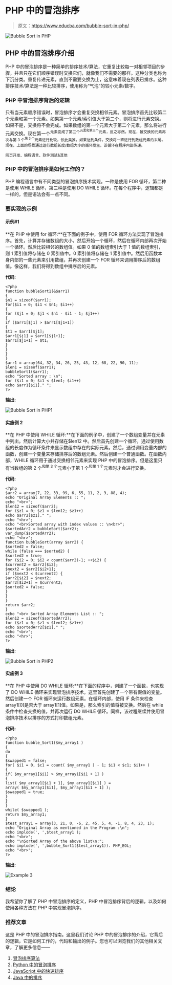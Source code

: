# PHP 中的冒泡排序

> 原文：<https://www.educba.com/bubble-sort-in-php/>

![Bubble Sort in PHP](img/e190e9239ee58cf704f7401cbe398b9d.png)



## PHP 中的冒泡排序介绍

PHP 中的冒泡排序是一种简单的排序技术/算法，它重复比较每一对相邻项目的步骤，并且只在它们顺序错误时交换它们，就像我们不需要的那样。这种分类也称为下沉分类。重复传递元素，直到不需要交换为止，这意味着现在列表已排序。这种排序技术/算法是一种比较排序，使用称为“气泡”的较小元素/数字。

### PHP 中冒泡排序背后的逻辑

只有当元素顺序错误时，冒泡排序才会重复交换相邻元素。冒泡排序首先比较第二个元素和第一个元素。如果第一个元素/索引值大于第二个，则将进行元素交换。如果不是，交换将不会完成。如果数组的第一个元素大于第二个元素，那么将进行元素交换。现在第一个<sup>元素变成了第二个<sup>元素和第三个</sup>元素，反之亦然。现在，被交换的元素再次与第 3 个<sup>第 3 个</sup>元素进行比较，依此类推，如果达到条件，交换将一直进行到数组元素的末尾。现在，上面的场景通过运行数组长度/数组大小的循环发生，该循环在程序内部传递。</sup>

<small>网页开发、编程语言、软件测试&其他</small>

### PHP 中的冒泡排序是如何工作的？

PHP 编程语言中有不同类型的冒泡排序技术实现。一种是使用 FOR 循环，第二种是使用 WHILE 循环，第三种是使用 DO WHILE 循环。在每个程序中，逻辑都是一样的，但是语法会有一点不同。

### 要实现的示例

#### 示例#1

**在 PHP 中使用 for 循环:**在下面的例子中，使用 FOR 循环方法实现了冒泡排序。首先，计算并存储数组的大小，然后开始一个循环，然后在循环内部再次开始一个循环。然后比较相邻的数组值。如果 0 值的数组索引大于 1 值的数组索引，则 1 索引值将存储在 0 索引值中。0 索引值将存储在 1 索引值中。然后用函数本身内部的一些元素来引用数组，并再次创建一个 FOR 循环来调用排序后的数组值。像这样，我们将得到数组中排序后的元素。

**代码:**

```
<?php
function bubbleSort1(&$arr1)
{
$n1 = sizeof($arr1);
for($i1 = 0; $i1 < $n1; $i1++)
{
for ($j1 = 0; $j1 < $n1 - $i1 - 1; $j1++)
{
if ($arr1[$j1] > $arr1[$j1+1])
{
$t1 = $arr1[$j1];
$arr1[$j1] = $arr1[$j1+1];
$arr1[$j1+1] = $t1;
}
}
}
}
$arr1 = array(64, 32, 34, 26, 25, 43, 12, 68, 22, 90, 11);
$len1 = sizeof($arr1);
bubbleSort1($arr1);
echo "Sorted array : \n";
for ($i1 = 0; $i1 < $len1; $i1++)
echo $arr1[$i1]." ";
?>
```

**输出:**

![Bubble Sort in PHP1](img/4f60e97dbcf6ec7ce2226ced61935f1f.png)



#### 实施例 2

**在 PHP 中使用 WHILE 循环:**在下面的例子中，创建了一个数组变量并在元素中列出。然后计算大小并存储在$len12 中。然后首先创建一个循环，通过使用数组的长度作为循环条件来显示数组中存在的实际元素。然后，通过调用变量内部的函数，创建一个变量来存储排序后的数组元素。然后创建一个普通函数。在函数内部，WHILE 循环用于通过交换相邻元素来实现 PHP 中的冒泡排序。但是这里只有当数组的第 2 个<sup>和第 3 个</sup>元素小于第 1 个<sup>和第 1 个</sup>元素时才会进行交换。

**代码:**

```
<?php
$arr2 = array(7, 22, 33, 99, 6, 55, 11, 2, 3, 88, 4);
echo "Original Array Elements :: ";
echo "<br>";
$len12 = sizeof($arr2);
for ($z1 = 0; $z1 < $len12; $z1++)
echo $arr2[$z1]." ";
echo "<hr>";
echo "<br>Sorted array with index values :: \n<br>";
$sortedArr2 = bubbleSort($arr2);
var_dump($sortedArr2);
echo "<hr>";
function bubbleSort(array $arr2) {
$sorted2 = false;
while (false === $sorted2) {
$sorted2 = true;
for ($i2 = 0; $i2 < count($arr2)-1; ++$i2) {
$current2 = $arr2[$i2];
$next2 = $arr2[$i2+1];
if ($next2 < $current2) {
$arr2[$i2] = $next2;
$arr2[$i2+1] = $current2;
$sorted2 = false;
}
}
}
return $arr2;
}
echo "<br> Sorted Array Elements List :: ";
$len12 = sizeof($sortedArr2);
for ($z1 = 0; $z1 < $len12; $z1++)
echo $sortedArr2[$z1]." ";
echo "<br>";
echo "<hr>";
?>
```

**输出:**

![Bubble Sort in PHP2](img/ac2d12e0523b163b78c4b3347427937d.png)



#### 实施例 3

**在 PHP 中使用 DO WHILE 循环:**在下面的程序中，创建了一个函数，也实现了 DO WHILE 循环来实现冒泡排序技术。这里首先创建了一个带有假值的变量。然后创建一个 FOR 循环来运行数组元素。在循环内部，使用 IF 条件来检查 array1[0]是否大于 array1[1]值。如果是，那么索引的值将被交换。然后在 while 条件中检查交换的值，并再次运行 DO WHILE 循环。同样，该过程继续并使用冒泡排序技术以排序的方式打印数组元素。

**代码:**

```
<?php
function bubble_Sort1($my_array1 )
{
do
{
$swapped1 = false;
for( $i1 = 0, $c1 = count( $my_array1 ) - 1; $i1 < $c1; $i1++ )
{
if( $my_array1[$i1] > $my_array1[$i1 + 1] )
{
list( $my_array1[$i1 + 1], $my_array1[$i1] ) =
array( $my_array1[$i1], $my_array1[$i1 + 1] );
$swapped1 = true;
}
}
}
while( $swapped1 );
return $my_array1;
}
$test_array1 = array(3, 21, 0, -6, 2, 45, 5, 4, -1, 8, 4, 23, 1);
echo "Original Array as mentioned in the Program :\n";
echo implode(', ',$test_array1 );
echo "<br>";
echo "\nSorted Array of the above list\n:";
echo implode(', ',bubble_Sort1($test_array1)). PHP_EOL;
echo "<br>";
?>
```

**输出:**

![Example 3](img/3cc1120dc4289477829d6672b604c7c9.png)



### 结论

我希望你了解了 PHP 中冒泡排序的定义，PHP 中冒泡排序背后的逻辑，以及如何使用各种方法在 PHP 中实现冒泡排序。

### 推荐文章

这是 PHP 中的冒泡排序指南。这里我们讨论 PHP 中的冒泡排序的介绍，它背后的逻辑，它是如何工作的，代码和输出的例子。您也可以浏览我们的其他相关文章，了解更多信息——

1.  [冒泡排序算法](https://www.educba.com/bubble-sort-algorithm/)
2.  [Python 中的冒泡排序](https://www.educba.com/bubble-sort-in-python/)
3.  [JavaScript 中的快速排序](https://www.educba.com/quick-sort-in-javascript/)
4.  [Java 中的排序](https://www.educba.com/sorting-in-java/)





